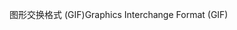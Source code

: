 <span data-ttu-id="d2a4f-101">图形交换格式 (GIF)</span><span class="sxs-lookup"><span data-stu-id="d2a4f-101">Graphics Interchange Format (GIF)</span></span>